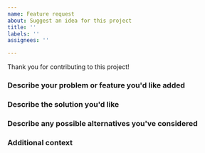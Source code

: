```yaml
---
name: Feature request
about: Suggest an idea for this project
title: ''
labels: ''
assignees: ''

---
```


Thank you for contributing to this project!

### Describe your problem or feature you'd like added

### Describe the solution you'd like

### Describe any possible alternatives you've considered

### Additional context
